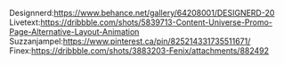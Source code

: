 Designnerd:https://www.behance.net/gallery/64208001/DESIGNERD-20
Livetext:https://dribbble.com/shots/5839713-Content-Universe-Promo-Page-Alternative-Layout-Animation
Suzzanjampel:https://www.pinterest.ca/pin/825214331735511671/
Finex:https://dribbble.com/shots/3883203-Fenix/attachments/882492
